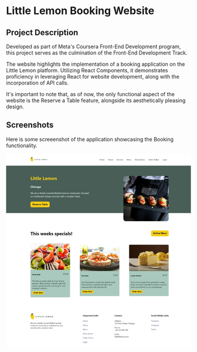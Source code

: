 # Little Lemon Booking Website

## Project Description

Developed as part of Meta's Coursera Front-End Development program, this project serves as the culmination of the Front-End Development Track.

The website highlights the implementation of a booking application on the Little Lemon platform. Utilizing React Components, it demonstrates proficiency in leveraging React for website development, along with the incorporation of API calls.

It's important to note that, as of now, the only functional aspect of the website is the Reserve a Table feature, alongside its aesthetically pleasing design.

## Screenshots

Here is some screeenshot of the application showcasing the Booking functionality.

![little lemon website table booking](/src/images/github-cover.png)
